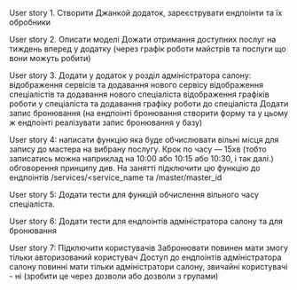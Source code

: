User story 1.
Створити Джанкой додаток, зареєструвати ендпоінти та їх обробники

User story 2.
Описати моделі
Дожати отримання доступних послуг на тиждень вперед у додатку (через графік роботи майстрів та послуги що вони можуть робити)

User story 3.
Додати у додаток у розділ адміністратора салону:
відображення сервісів та додавання нового сервісу
відображення спеціалістів та додавання нового спеціаліста
відображення графіків роботи у спеціаліста та додавання графіку роботи до спеціаліста
Додати запис бронювання (на ендпоінті бронювання створити форму та у цьому ж ендпоінті реалізувати запис бронювання у базу)

User story 4:
написати функцію яка буде обчислювати вільні місця для запису до мастера на вибрану послугу. Крок по часу — 15хв (тобто записатись можна наприклад на 10:00 або 10:15 або 10:30, і так далі.)
обговорення принципу див. На занятті
підключити цю функцію до ендпоінтів /services/<service_name та /master/master_id

User story 5:
Додати тести для функцій обчислення вільного часу спеціаліста.

User story 6:
Додати тести для ендпоінтів адміністратора салону та для бронювання

User story 7:
Підключити користувачів
Забронювати повинен мати змогу тільки авторизований користувач
Доступ до ендпоінтів адміністратора салону повинні мати тільки адміністратори салону, 
звичайні користувачі - ні (зробити це через дозволи або дозволи з групами)